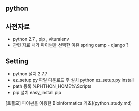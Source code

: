 

python
-----------

사전자료
--------------
- python 2.7 , pip , vituralenv
- 관련 자료 내가 파이썬을 선택한 이유 spring camp  - django ?


Setting
------------------
- python 설치 2.7.7
- ez_setup.py 파일 다운로드 후 설치 python ez_setup.py install
- path 등록 %PHTHON_HOME%\Scripts
- pip 설치 easy_install pip

[토플모] 파이썬을 이용한 Bioinformatics 기초](python_study.md)


